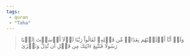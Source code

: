 ```yaml
---
tags: 
 - quran 
 - "Taha"
---
```


> وَلَوۡ أَنَّآ أَهۡلَكۡنَٰهُم بِعَذَابٖ مِّن قَبۡلِهِۦ لَقَالُواْ رَبَّنَا لَوۡلَآ أَرۡسَلۡتَ إِلَيۡنَا رَسُولٗا فَنَتَّبِعَ ءَايَٰتِكَ مِن قَبۡلِ أَن نَّذِلَّ وَنَخۡزَىٰ
